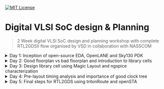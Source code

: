 [![MIT License](https://img.shields.io/badge/License-MIT-green.svg)](https://choosealicense.com/licenses/mit/)
# Digital VLSI SoC design & Planning
> 2 Week digital VLSI SoC design and planning workshop with complete RTL2GDSII flow organised by VSD in collaboration with NASSCOM


<details>
  <summary>Day 1: Inception of open-source EDA, OpenLANE and Sky130 PDK</summary>

## Lab work
- **Core** is an area in the chip where the fundamental logic of the design is placed. It encapsulates all the combinational circuit, soft and hard IPs, and nets.

- **Die** is an area of chip that encapsulates the core and IO pads. Die is imprinted multiple times along the silicon area or wafer to increase the throughput.

- **IO Pads** are the pins that act as the source of communication between core and the outside world. Pad cells surround the rectangular metal patches where external bonds are made. input,output and power pad.
  
- **IPs**  are manually designed or need some human interference (or intelligence) essentially to define and create them like SRAM, ADC, DAC, PLLs.

- **PDKs** are interface between foundary and design engineers. PDKs contains set of files to model fabrication process for the design tools used to design IC like device models, DRC, LVS, Physical extraction, layers, LEF, standard cell libraries, timing libraries etc. SkyWater 130nm is the PDK used in this workshop specifically sky130_fd_sc_hd and openLANE is built around this PDK.

"Desktop/work/tools/openlane_working_dir/openlane" --> directory you should be in everytime

Run >> docker  #in openlane directory
	• Bash shell will be opened
Shell >> pwd --> to check directory (/openLANE_flow)
         >> ls -ltr # to check contents
         >> ./flow.tcl -interactive

	• OpenLANE flow will start running interactively

%package require openlane 0.9  (0.9 should be displayed)
% cd designs/picorv32a
%prep -design picorv32a --> Merges lib.lef & tech.lef together

	• New directory with Run Date & time would be created in "picorv32a/runs/<run_with_date_&_time>"
	• cd runs/<new_run>/tmp && less merged.lef
	• Files to check config.tcl & sky130a_sky____config.tcl in picorv32a dir

%run_synthesis --> make sure to be in openlane directory
Task 1 --> to find Flop ratio (no. of DFFs required by design) dfxtp2
Flop count = dfxtps present / Total no. of cells
>> cd reports/synthesis/yosys.rpt contains Report of synthesis done

<img width="587"  alt="Day_1_1st" align="center" src="https://github.com/user-attachments/assets/86ea864f-a067-4728-8fb6-e29a1b167942">

![Day_1_1st](https://github.com/user-attachments/assets/86ea864f-a067-4728-8fb6-e29a1b167942)
</details>

<details>
  <summary>Day 2: Good floorplan vs bad floorplan and introduction to library cells</summary>
</details>

<details>
  <summary>Day 3: Design library cell using Magic Layout and ngspice characterization</summary>
</details>

<details>
  <summary>Day 4: Pre-layout timing analysis and importance of good clock tree</summary>
</details>

<details>
  <summary>Day 5: Final steps for RTL2GDS using tritonRoute and openSTA</summary>
</details>
